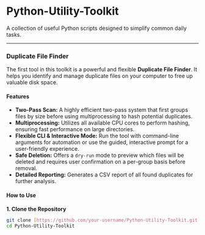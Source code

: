 # Python-Utility-Toolkit

A collection of useful Python scripts designed to simplify common daily tasks.

---

### Duplicate File Finder

The first tool in this toolkit is a powerful and flexible **Duplicate File Finder**. It helps you identify and manage duplicate files on your computer to free up valuable disk space.

#### Features

* **Two-Pass Scan:** A highly efficient two-pass system that first groups files by size before using multiprocessing to hash potential duplicates.
* **Multiprocessing:** Utilizes all available CPU cores to perform hashing, ensuring fast performance on large directories.
* **Flexible CLI & Interactive Mode:** Run the tool with command-line arguments for automation or use the guided, interactive prompt for a user-friendly experience.
* **Safe Deletion:** Offers a `dry-run` mode to preview which files will be deleted and requires user confirmation on a per-group basis before removal.
* **Detailed Reporting:** Generates a CSV report of all found duplicates for further analysis.

#### How to Use

**1. Clone the Repository**

```bash
git clone [https://github.com/your-username/Python-Utility-Toolkit.git](https://github.com/your-username/Python-Utility-Toolkit.git)
cd Python-Utility-Toolkit
